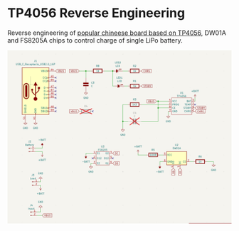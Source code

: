 # TP4056 Reverse Engineering

Reverse engineering of [popular chineese board based on TP4056](https://aliexpress.ru/item/1005003331122808.html?sku_id=12000025253103024&spm=a2g2w.productlist.search_results.0.6b106147CeONqi), DW01A and FS8205A chips to control charge of single LiPo battery. 

![Schematic](schematic.png)
